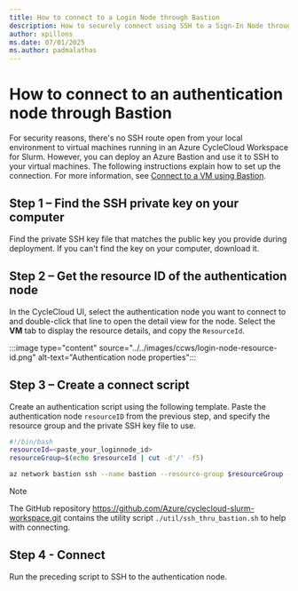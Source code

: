 ```yaml
---
title: How to connect to a Login Node through Bastion
description: How to securely connect using SSH to a Sign-In Node through Bastion
author: xpillons
ms.date: 07/01/2025
ms.author: padmalathas
---
```


# How to connect to an authentication node through Bastion

For security reasons, there's no SSH route open from your local environment to virtual machines running in an Azure CycleCloud Workspace for Slurm. However, you can deploy an Azure Bastion and use it to SSH to your virtual machines. The following instructions explain how to set up the connection. For more information, see [Connect to a VM using Bastion](/azure/bastion/connect-vm-native-client-linux).

## Step 1 – Find the SSH private key on your computer
Find the private SSH key file that matches the public key you provide during deployment. If you can't find the key on your computer, download it.

## Step 2 – Get the resource ID of the authentication node
In the CycleCloud UI, select the authentication node you want to connect to and double-click that line to open the detail view for the node. Select the **VM** tab to display the resource details, and copy the `ResourceId`.

:::image type="content" source="../../images/ccws/login-node-resource-id.png" alt-text="Authentication node properties":::

## Step 3 – Create a connect script
Create an authentication script using the following template. Paste the authentication node `resourceID` from the previous step, and specify the resource group and the private SSH key file to use.

```bash
#!/bin/bash
resourceId=<paste_your_loginnode_id>
resourceGroup=$(echo $resourceId | cut -d'/' -f5)

az network bastion ssh --name bastion --resource-group $resourceGroup --target-resource-id $resourceId --auth-type ssh-key --username hpcadmin --ssh-key hpcadmin_id_rsa
```

> [!NOTE]
> The GitHub repository https://github.com/Azure/cyclecloud-slurm-workspace.git contains the utility script `./util/ssh_thru_bastion.sh` to help with connecting.

## Step 4 - Connect
Run the preceding script to SSH to the authentication node.
